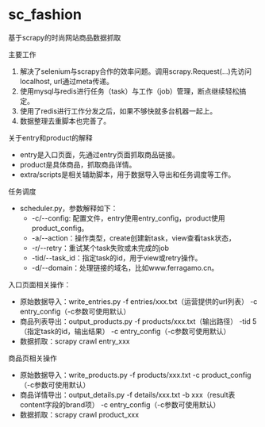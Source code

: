 # sc_fashion
基于scrapy的时尚网站商品数据抓取

主要工作
1. 解决了selenium与scrapy合作的效率问题。调用scrapy.Request(...)先访问localhost, url通过meta传递。
2. 使用mysql与redis进行任务（task）与工作（job）管理，断点继续轻松搞定。
3. 使用了redis进行工作分发之后，如果不够快就多台机器一起上。
4. 数据整理去重脚本也完善了。

关于entry和product的解释
- entry是入口页面，先通过entry页面抓取商品链接。
- product是具体商品，抓取商品详情。
- extra/scripts是相关辅助脚本，用于数据导入导出和任务调度等工作。

任务调度
- scheduler.py，参数解释如下：
  - -c/--config: 配置文件，entry使用entry_config，product使用product_config。
  - -a/--action：操作类型，create创建新task，view查看task状态，
  - -r/--retry：重试某个task失败或未完成的job
  - -tid/--task_id：指定task的id，用于view或retry操作。
  - -d/--domain：处理链接的域名，比如www.ferragamo.cn。

入口页面相关操作：
- 原始数据导入：write_entries.py -f entries/xxx.txt（运营提供的url列表） -c entry_config（-c参数可使用默认）
- 商品列表导出：output_products.py -f products/xxx.txt（输出路径） -tid 5（指定task的id，输出结果） -c entry_config（-c参数可使用默认）
- 数据抓取：scrapy crawl entry_xxx

商品页相关操作
- 原始数据导入：write_products.py -f products/xxx.txt -c product_config（-c参数可使用默认）
- 商品详情导出：output_details.py -f details/xxx.txt -b xxx（result表content字段的brand项） -c entry_config（-c参数可使用默认）
- 数据抓取：scrapy crawl product_xxx
